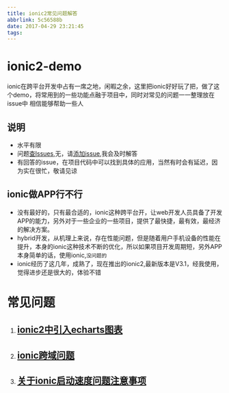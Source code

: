 ```yaml
---
title: ionic2常见问题解答
abbrlink: 5c56588b
date: 2017-04-29 23:21:45
tags:
---
```

# ionic2-demo

ionic在跨平台开发中占有一席之地，闲暇之余，这里把ionic好好玩了把，做了这个demo，将常用到的一些功能点融于项目中，同时对常见的问题一一整理放在issue中
相信能够帮助一些人

## 说明

 + 水平有限
 + 问题[查Issues](https://github.com/heqiang421/ionic2-demo/issues),无，请[添加issue](https://github.com/heqiang421/ionic2-demo/issues/new),我会及时解答
 + 有回答的issue，在项目代码中可以找到具体的应用，当然有时会有延迟，因为实在很忙，敬请见谅

## ionic做APP行不行

+ 没有最好的，只有最合适的，ionic这种跨平台开，让web开发人员具备了开发APP的能力，另外对于一些企业的一些项目，提供了最快捷，最有效，最经济的解决方案。
+ hybrid开发，从机理上来说，存在性能问题，但是随着用户手机设备的性能在提升，本身的ionic这种技术不断的优化，所以如果项目开发周期短，另外APP本身简单的话，使用ionic,`没问题的`
+ ionic经历了这几年，成熟了，现在推出的ionic2,最新版本是V3.1，经我使用，觉得进步还是很大的，体验不错

# 常见问题

1. ## [ionic2中引入echarts图表](https://github.com/heqiang421/ionic2-demo/issues/9)
2. ## [ionic跨域问题](https://github.com/heqiang421/ionic2-demo/issues/8)
3. ## [关于ionic启动速度问题注意事项](https://github.com/heqiang421/ionic2-demo/issues/7)